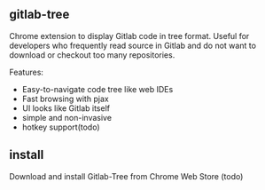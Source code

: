## gitlab-tree

Chrome extension to display Gitlab code in tree format. Useful for developers who frequently read source in Gitlab and do not want to download or checkout too many repositories.

Features:
* Easy-to-navigate code tree like web IDEs
* Fast browsing with pjax
* UI looks like Gitlab itself
* simple and non-invasive
* hotkey support(todo)

## install

Download and install Gitlab-Tree from Chrome Web Store (todo)

